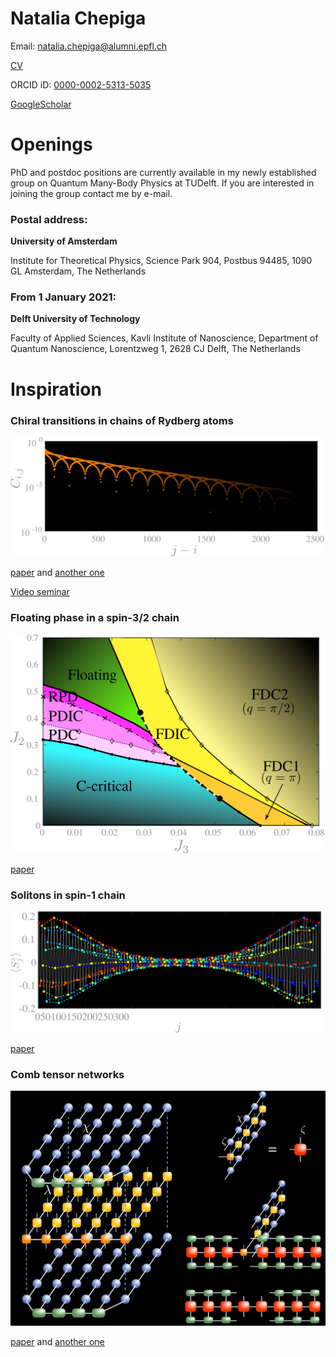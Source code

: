 Natalia Chepiga
===============

Email: natalia.chepiga@alumni.epfl.ch

[CV](https://nchepiga.github.io/homepage/assets/CV.pdf)


ORCID iD: [0000-0002-5313-5035](https://orcid.org/0000-0002-5313-5035)

[GoogleScholar](https://scholar.google.ch/citations?user=oktle5oAAAAJ&hl=de&oi=ao) 


Openings
========

PhD and postdoc positions are currently available in my newly established group on Quantum Many-Body Physics at TUDelft.
If you are interested in joining the group contact me by e-mail. 


### Postal address:

**University of Amsterdam**

Institute for Theoretical Physics,
Science Park 904, 
Postbus 94485, 
1090 GL Amsterdam, 
The Netherlands 

### From 1 January 2021:

**Delft University of Technology**

Faculty of Applied Sciences, 
Kavli Institute of Nanoscience, 
Department of Quantum Nanoscience, 
Lorentzweg 1, 
2628 CJ Delft, 
The Netherlands


Inspiration
===========

### **Chiral transitions in chains of Rydberg atoms**

![Correlation](assets/images/Chiral.svg)

[paper](https://arxiv.org/abs/1808.08990) and 
[another one](https://arxiv.org/abs/2001.06698)

[Video seminar](https://www.youtube.com/watch?v=zOzUTW-IZoE&t=955s) 

### **Floating phase in a spin-3/2 chain**

![Phase diagram](assets/images/spin32.svg)

[paper](https://arxiv.org/abs/2002.08982) 

### **Solitons in spin-1 chain**

![Magnetization profile](assets/images/soliton.svg)

[paper](https://arxiv.org/abs/1910.03064)

### **Comb tensor networks**

![Contraction](assets/images/comb.svg)

[paper](https://arxiv.org/abs/1903.00432) and 
[another one](https://arxiv.org/abs/2002.11405v1)

